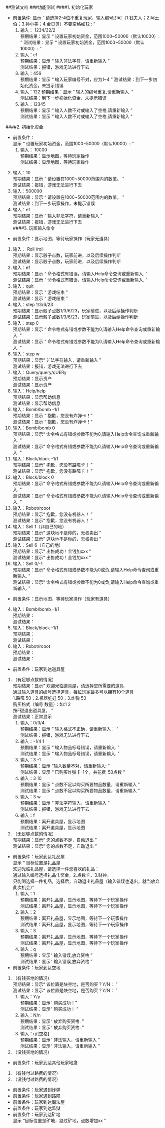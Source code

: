 ##测试文档
###功能测试
####1. 初始化玩家
- 前置条件:
显示 “ 请选择2-4位不重复玩家，输入编号即可（1.钱夫人；2.阿土伯；3.孙小美；4.金贝贝）不要空格如12 : ”    
  1.  输入： 1234/32/2    
 预期结果：显示 “ 设置玩家初始资金，范围1000~50000（默认10000）:  ”
 测试结果：显示 “ 设置玩家初始资金，范围1000~50000（默认10000）:  ”
  2. 输入：ef     
预期结果：显示 “ 输入非法字符，请重新输入 ”  
测试结果：报错，游戏无法进行下去    
  3. 输入：456   
预期结果：显示 “ 输入玩家编号不对，应为1~4 ”
测试结果：到下一步初始化资金，未提示错误      
  3. 输入：122
预期结果：显示 “ 输入的编号重复,请重新输入. ”  
测试结果：到下一步初始化资金，未提示错误    
  3. 输入：12345   
预期结果：显示 “ 输入人数不对或输入了空格,请重新输入 ”  
测试结果：显示 “ 输入人数不对或输入了空格,请重新输入 ”  

####2. 初始化资金  
- 前置条件：  
显示 “ 设置玩家初始资金，范围1000~50000（默认10000）:  ”  
   1.  输入： 10000    
 预期结果：显示地图，等待玩家操作   
 测试结果：显示地图，等待玩家操作   
2. 输入：10   
预期结果：显示 “ 请设置在1000~50000范围内的数值。 ”  
测试结果：报错，游戏无法进行下去    
3. 输入：500000  
预期结果：显示 “ 请设置在1000~50000范围内的数值。 ”  
测试结果：到下一步玩家操作，未提示错误     
4. 输入：ef  
预期结果：显示 “ 输入非法字符，请重新输入 ”  
测试结果：报错，游戏无法进行下去   
####3. 玩家输入命令    
- 前置条件：显示地图，等待玩家操作（玩家无道具）  
1.  输入： Roll  /roll  
 预期结果：显示骰子点数，玩家前进，以及后续操作判断  
 测试结果：显示骰子点数，玩家前进，以及后续操作判断    
 2. 输入：ef  
 预期结果：显示 “ 命令格式有错误，请输入Help命令查询或重新输入. ”  
 测试结果：显示 “ 命令格式有错误，请输入Help命令查询或重新输入. ”    
 3.  输入：quit  
 预期结果：显示 “ 游戏结束 ”  
 测试结果：显示 “ 游戏结束 ”  
 2. 输入：step 1/3/6/23  
 预期结果：显示骰子点数1/3/6/23，玩家前进，以及后续操作判断  
 测试结果：显示骰子点数1/3/6/23，玩家前进，以及后续操作判断    
 2. 输入：step 0  
 预期结果：显示 “ 命令格式有错或参数不能为0,请输入Help命令查询或重新输入. ”  
 测试结果：显示 “ 命令格式有错或参数不能为0,请输入Help命令查询或重新输入. ”    
 2. 输入：step w  
 预期结果：显示“ 非法字符输入，请重新输入 ”  
 测试结果：报错，游戏无法进行下去   
 4. 输入：Query/query/qUERy  
 预期结果：显示资产  
 测试结果：显示资产    
 4. 输入：Help/help  
 预期结果：显示帮助信息  
 测试结果：显示帮助信息    
 4. 输入：Bomb/bomb -1/1  
 预期结果：显示 “ 抱歉，您没有炸弹卡！”  
 测试结果：显示 “ 抱歉，您没有炸弹卡！”   
 4. 输入：Bomb/bomb 0  
 预期结果：显示“ 命令格式有错或参数不能为0,请输入Help命令查询或重新输入. ”  
 测试结果：显示“ 命令格式有错或参数不能为0,请输入Help命令查询或重新输入. ”  
 4. 输入：Block/block -1/1  
 预期结果：显示“ 抱歉，您没有路障卡！ ”  
 测试结果：显示“ 抱歉，您没有路障卡！ ”    
 4. 输入：Block/block 0  
 预期结果：显示“ 命令格式有错或参数不能为0,请输入Help命令查询或重新输入. ”  
 测试结果：显示“ 命令格式有错或参数不能为0,请输入Help命令查询或重新输入. ”    
 4. 输入：Robot/robot  
 预期结果：显示“ 抱歉，您没有机器人！ ”  
 测试结果：显示“ 抱歉，您没有机器人！ ”  
 4. 输入：Sell 1（非自己的地）  
 预期结果：显示“ 这块地不是你的，无权卖出 ”  
 测试结果：显示“ 这块地不是你的，无权卖出 ”   
 4. 输入：Sell 6（自己的地）  
 预期结果：显示“ 出售成功！金钱加xxx ”  
 测试结果：显示“ 出售成功！金钱加xxx ”   
 4. 输入：Sell 0/-1  
 预期结果：显示“ 命令格式有错或参数不能为0或负,请输入Help命令查询或重新输入. ”  
 测试结果：显示“ 命令格式有错或参数不能为0或负,请输入Help命令查询或重新输入. ”      
- 前置条件：显示地图，等待玩家操作（玩家有道具）  
4. 输入：Bomb/bomb -1/1  
预期结果：  
 测试结果：  
4. 输入：Block/block -1/1  
预期结果：  
 测试结果：  
5. 输入：Robot/robot  
预期结果：  
 测试结果：  
- 前置条件：玩家到达道具屋  
1. （有足够点数的情况）  
 预期结果：显示“ 欢迎光临道具屋，请选择您所需要的道具.  
通过输入道具的编号选择道具，每位玩家最多可以拥有10个道具  
1.路障 50；2.机器娃娃 50；3.炸弹 50  
购买格式（编号 数量）：如:1 2  
按F键退出道具屋。 ”  
 测试结果：正常显示  
     1.  输入：0/3/4  
     预期结果：显示 “ 输入格式不正确，请重新输入： ”  
     测试结果：报错，游戏无法进行下去      
     1.  输入：-1/4 1  
     预期结果：显示 “ 输入物品标号错误，请重新输入. ”  
     测试结果：显示 “ 输入物品标号错误，请重新输入. ”    
     1. 输入：3 -1  
     预期结果：显示 “输入数量不对，请重新输入: ”  
     测试结果：显示 “ 已购买炸弹卡-1个，共花费-50点数 ”  
     1.  输入：3 10  
     预期结果：显示 “ 点数不足以购买所要物品数量，请重新输入 ”  
     测试结果：显示 “ 点数不足以购买所要物品数量，请重新输入 ”  
     1.  输入：3 w  
     预期结果：显示 “ 非法字符输入，请重新输入 ”  
     测试结果：报错，游戏无法进行下去  
     1.  输入：f  
     预期结果：离开道具屋，显示地图  
     测试结果：离开道具屋，显示地图  
2. （无足够点数的情况）  
    预期结果：显示“ 您的点数不足，自动退出 ”  
    测试结果：显示“ 您的点数不足，自动退出 ”  
- 前置条件：玩家到达礼品屋  
显示 “ 目标位置是礼品屋  
欢迎光临礼品屋，请选择一件您喜欢的礼品：  
通过输入编号选择礼品:1.奖金，2.点数卡，3.财神。  
只能喝选择一件礼品，选择后，自动退出礼品屋（输入错误也退出，就当放弃此次机会）”  
    1. 输入：1  
    预期结果：离开礼品屋，显示地图，等待下一个玩家操作  
    测试结果：离开礼品屋，显示地图，等待下一个玩家操作  
    1.  输入：2  
    预期结果：离开礼品屋，显示地图，等待下一个玩家操作  
    测试结果：离开礼品屋，显示地图，等待下一个玩家操作  
    1. 输入：3  
    预期结果：离开礼品屋，显示地图，等待下一个玩家操作  
    测试结果：离开礼品屋，显示地图，等待下一个玩家操作  
    1. 输入：q  
    预期结果：显示“ 输入错误,放弃资格 ”  
    测试结果：显示“ 输入错误,放弃资格 ”  
- 前置条件：玩家到达空地  
1. （有钱买地的情况）  
    预期结果：显示“ 该位置是块空地，是否购买？Y/N： ”  
    测试结果：显示“ 该位置是块空地，是否购买？Y/N： ”  
     1. 输入：Y/y  
    预期结果：显示“ 购买成功！”  
    测试结果：显示“ 购买成功！ ”    
     1.  输入：N/n  
    预期结果：显示“ 放弃购买资格. ”  
    测试结果：显示“ 放弃购买资格. ”    
      1.  输入：q/[空格]  
    预期结果：显示“ 非法输入，请重新输入 ”  
    测试结果：显示“ 非法输入，请重新输入 ”  
2. （没钱买地的情况）  
- 前置条件：玩家到达其他玩家地盘  
1. （有钱付过路费的情况）  
2. （没钱付过路费的情况）  
- 前置条件：玩家遇到炸弹  
- 前置条件：玩家遇到路障  
- 前置条件：玩家到达魔法屋  
- 前置条件：玩家到达监狱  
- 前置条件：玩家到达矿地  
显示 “目标位置是矿地，路过矿地，点数增加xx ”  